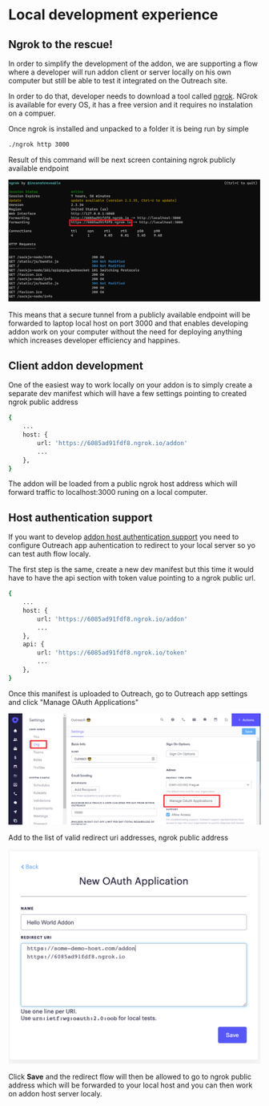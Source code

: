 <!-- omit in toc -->
# Local development experience

## Ngrok to the rescue!

In order to simplify the development of the addon, we are supporting a flow where a developer will run addon client or server locally on his own computer but still be able to test it integrated on the Outreach site.

In order to do that, developer needs to download a tool called [ngrok](https://ngrok.com/). NGrok is available for every OS, it has a free version and it requires no instalation on a compuer.

Once ngrok is installed and unpacked to a folder it is being run by simple

```bash
./ngrok http 3000
```

Result of this command will be next screen containing ngrok publicly available endpoint

![alt text](cxt-ngrok.png "Ngrok public address")


This means that a secure tunnel from a publicly available endpoint will be forwarded to  laptop local host on port 3000 and that enables developing addon work on your computer without the need for deploying  anything which increases developer efficiency and happines.

## Client  addon development

One of the easiest way to work locally on your addon is to simply create a separate dev manifest which will have a few settings pointing to created ngrok public address

```bash 
{
    ...
    host: {
        url: 'https://6085ad91fdf8.ngrok.io/addon'
        ...
    },
}
```

The addon will be loaded from a public ngrok host address which will forward traffic to localhost:3000 runing on a local computer. 

## Host authentication support

If you want to develop [addon host authentication support](host.md) you need to configure Outreach app auhentication to redirect to your local server so yo can test auth flow localy.

The first step is the same, create a new dev manifest but this time it would have to have the api section with token value pointing to a ngrok public url.

```bash 
{
    ...
    host: {
        url: 'https://6085ad91fdf8.ngrok.io/addon'
        ...
    },
    api: {
        url: 'https://6085ad91fdf8.ngrok.io/token'
        ...
    },
}
```

Once this manifest is uploaded to Outreach, go to Outreach app settings and click "Manage OAuth Applications"

![alt text](or-oauth-settings.png "Outreach OAuth app")

Add to the list of valid redirect uri addresses, ngrok public address

![alt text](oauth-app-ngrok.png "OAuth ngrok redirect uri")

Click **Save** and the redirect flow will then be allowed to go to ngrok public address which will be forwarded to your local host and you can then work on addon host server localy.
